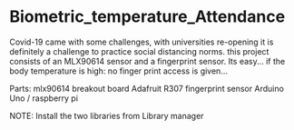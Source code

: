 # Biometric_temperature_Attendance
Covid-19 came with some challenges, with universities re-opening it is definitely a challenge to practice social distancing norms.
this project consists of an MLX90614 sensor and a fingerprint sensor.
Its easy... if the body temperature is high: no finger print access is given...

Parts:
mlx90614 breakout board
Adafruit R307 fingerprint sensor
Arduino Uno / raspberry pi

NOTE: Install the two libraries from Library manager

